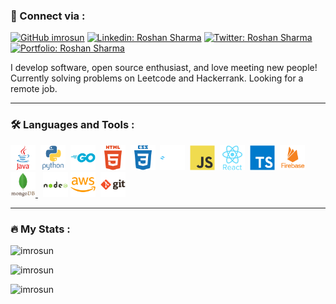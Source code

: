 ### :calling: Connect via :
[![GitHub imrosun](https://img.shields.io/github/followers/imrosun?label=follow&style=social)](https://github.com/imrosun)
[![Linkedin: Roshan Sharma](https://img.shields.io/badge/-Roshan%20Sharma-blue?style=flat-square&logo=Linkedin&logoColor=white&link=https://www.linkedin.com/in/roshan-sharma-/)](https://www.linkedin.com/in/roshan-sharma-bbb6ba178//)
[![Twitter: Roshan Sharma](https://img.shields.io/twitter/follow/imrosun?style=social)](https://twitter.com/imrosun)
[![Portfolio: Roshan Sharma](https://img.shields.io/static/v1?label=Portfolio&message=RoshanSharma&color=success)](https://roshan-sharma.vercel.app/)


I develop software, open source enthusiast, and love meeting new people!
Currently solving problems on Leetcode and Hackerrank. Looking for a remote job.

<!---
---
### :man_technologist: About Me :
- 👋 Hi, I am Roshan Sharma Looking for a job as a developer
- 👀 I have skills in data structure and algorithms
- 🌱 I’m currently working on Open source projects
- 💞️ I’m looking for a software developer or software engineer role
-->

---

### :hammer_and_wrench: Languages and Tools :  
<div>
  <a href="https://www.java.com/en/" target="_blank" rel="noreferrer"> <img src="https://github.com/devicons/devicon/blob/master/icons/java/java-original-wordmark.svg" title="Java" alt="Java" width="40" height="40"/></a>&nbsp; 
  <a href="https://www.python.org/" target="_blank" rel="noreferrer"> <img src="https://github.com/devicons/devicon/blob/master/icons/python/python-original-wordmark.svg" title="Python" alt="Python" width="40" height="40"/></a>&nbsp;
  <a href="https://www.golang.org/" target="_blank" rel="noreferrer"> <img src="https://github.com/devicons/devicon/blob/master/icons/go/go-original-wordmark.svg" title="Golang" alt="Golang" width="40" height="40"/></a>&nbsp;
  <a href="https://html.com/" target="_blank" rel="noreferrer"> <img src="https://github.com/devicons/devicon/blob/master/icons/html5/html5-plain-wordmark.svg" title="HTML5" alt="HTML" width="40" height="40"/></a>&nbsp;
  <a href="https://www.w3schools.com/css/" target="_blank" rel="noreferrer"> <img src="https://github.com/devicons/devicon/blob/master/icons/css3/css3-plain-wordmark.svg"  title="CSS3" alt="CSS" width="40" height="40"/></a>&nbsp;
  <a href="https://www.tailwindcss.com/" target="_blank" rel="noreferrer"> <img src="https://github.com/devicons/devicon/blob/master/icons/tailwindcss/tailwindcss-original-wordmark.svg" title="TailwindCSS" alt="TailwindCSS" width="40" height="40"/></a>&nbsp;
  <a href="https://www.javascript.com/" target="_blank" rel="noreferrer"> <img src="https://github.com/devicons/devicon/blob/master/icons/javascript/javascript-original.svg" title="JavaScript" alt="JavaScript" width="40" height="40"/></a>&nbsp;
  <a href="https://reactjs.org/" target="_blank" rel="noreferrer"> <img src="https://raw.githubusercontent.com/devicons/devicon/master/icons/react/react-original-wordmark.svg" alt="react" width="40" height="40"/></a>&nbsp;
  <a href="https://typescript.org/" target="_blank" rel="noreferrer"> <img src="https://github.com/devicons/devicon/blob/master/icons/typescript/typescript-original.svg" title="Typescript" alt="Typescript" width="40" height="40"/></a>&nbsp;   
  <a href="https://firebase.google.com/" target="_blank" rel="noreferrer"> <img src="https://github.com/devicons/devicon/blob/master/icons/firebase/firebase-plain-wordmark.svg" title="Firebase" alt="Firebase" width="40" height="40"/></a>&nbsp;
  <a href="https://www.mongodb.com/" target="_blank" rel="noreferrer"> <img src="https://raw.githubusercontent.com/devicons/devicon/master/icons/mongodb/mongodb-original-wordmark.svg" alt="mongodb" width="40" height="40"/> </a>&nbsp;
  <a href="https://nodejs.org/" target="_blank" rel="noreferrer"> <img src="https://github.com/devicons/devicon/blob/master/icons/nodejs/nodejs-original-wordmark.svg" title="NodeJS" alt="NodeJS" width="40" height="40"/></a>  
  <a href="https://aws.amazon.com/" target="_blank" rel="noreferrer"> <img src="https://github.com/devicons/devicon/blob/master/icons/amazonwebservices/amazonwebservices-plain-wordmark.svg" title="AWS" alt="AWS" width="40" height="40"/></a>&nbsp;
  <a href="https://github.com/" target="_blank" rel="noreferrer"> <img src="https://github.com/devicons/devicon/blob/master/icons/git/git-original-wordmark.svg" title="Git" alt="Git" width="40" height="40"/></a>&nbsp;
</div>

---
### :fire: My Stats :
<p><img  src="http://github-readme-streak-stats.herokuapp.com?user=imrosun&range=last_30_days&theme=onedark&background=000000" width="500" range="Last 30 Days" alt="imrosun" /></p>

<p><img  src="https://github-readme-stats.vercel.app/api/top-langs/?username=imrosun&layout=compact&theme=dark" width="400" alt="imrosun" /></p>

<p><img  src="https://github-readme-stats.vercel.app/api?username=imrosun&show_icons=true&locale=en&theme=radical" width="350" alt="imrosun" /></p>

<!--- 
imrosun/imrosun is a ✨ special ✨ repository because its `README.md` (this file) appears on your GitHub profile.
Let's make the clean world
You can click the Preview link to take a look at your changes.
--->

